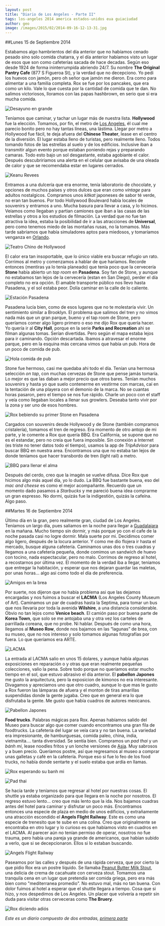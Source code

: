 ```yaml
---
layout: post
title: "Diario de Los Angeles - Parte II"
tags: los-angeles 2014 america estados-unidos eua guiaciudad
author: geo
image: /images/2015/02/2014-09-16-12-13-31.jpg
---
```

##Lunes 15 de Septiembre 2014

Estabamos algo hambrientos del día anterior que no habíamos cenado pesado sino solo comida chatarra, y el día anterior habíamos visto un lugar de esos que son como cafeterías sacada de hace decadas. Según eso desde 1924 de forma ininterrumpida abriendo 24/7. Su nombre **The Original Pantry Cafe** (877 S Figueroa St), y la verdad que no decepciono. Yo pedi los huevos con jamón, pero oh señor que jamón me dieron. Era como para alimentar a una familia completa. Rox se fue por los pancakes, que era como un kilo. Vale lo que cuesta por la cantidad de comida que te dan. No salimos victoriosos, lloramos con las papas hashbrown, en serio que si era mucha comida.

![Desayuno en grande](/images/2015/02/2014-09-15-08-26-04.jpg)

Teníamos que caminar, y tachar un lugar más de nuestra lista. **Hollywood** fue la elección. Tomamos, por fin, el metro de [Los Angeles](/tag/los-angeles), él cual me parecio bonito pero no hay tantas líneas, una lástima. Llegar por metro a Hollywood fue fácil, te deja afuera del **Chinese Theater**, lease en el centro de la diversión. El lugar estaba lleno de turistas, pero realmente lleno. Todos tomando fotos de las estrellas al suelo y de los edificios. Inclusive iban a transmitir algun evento porque estaban poniendo rejas y preparando camaras. Todo esto bajo un sol desgastante, estaba agobiante el calor. Después descubririamos una alerta en el celular que avisaba de una oleada de calor y que se recomendaba estar en lugares cerrados.

![Keanu Revees](/images/2015/02/2014-09-15-10-12-21.jpg)

Entramos a una dulcería que era enorme, tenía laboratorio de chocolate, y opciones de muchos países y otros dulces que eran como *vintage* para adultos nostalgicos. Compramos unos *kitkat* japoneses de sabor té verde, no eran tan buenos. Por todo Hollywood Boulevard había locales de souvenirs y entramos a uno. Mucha basura para llevar a casa, y lo hicimos. Veíamos como llegaban y partian camiones que iban a las casas de las estrellas y otros a los estudios de filmación. La verdad que no fue tan atractiva la idea, estaba la posibilidad de ir a las atracciones de **Universal**, pero como tenemos miedo de las montañas rusas, no la tomamos. Más tarde sabriamos que había simuladores aptos para miedosos, y tomaríamos venganza en [Orlando](/tag/orlando).

![Teatro Chino de Hollywood](/images/2015/02/2014-09-15-10-48-17.jpg)

El calor era tan insoportable, que lo único viable era buscar refugio un rato. Corrimos al metro y comenzamos a hablar de que haríamos. Recorde entonces (mentiras ya lo tenía planeado) que tenía poco que la cervecería **Stone** había abierto un *tap room* en **Pasadena**. Soy fan de Stone, y aunque no estabamos tan lejos de la cervecería (estan en San Diego), perder el día completo no era opción. El amable transporte público nos llevo hasta Pasadena, y el sol estaba peor. Dolía caminar en la calle de lo caliente.

![Estación Pasadena](/images/2015/02/2014-09-15-13-36-48.jpg)

Pasadena lucía bien, como de esos lugares que no te molestaría vivir. Un sentimiento similar a Brooklyn. El problema que salimos del tren y no vimos nada más que un gran parque, bueno y el tap room de Stone, pero queríamos comer algo ligero primero o eso me dijo Rox que quería hacer. Yo quería ir al **City Hall**, porque en la serie **Parks and Recreation** ahi se filman algunas tomas. Serían divertidas. Pero según el mapa estaba lejos para ir caminando. Opción descartada. Ibamos a atravesar el enorme parque, pero en la esquina más cercana vimos que había un pub. Hora de un poco de comida de pub.

![Hola comida de pub](/images/2015/02/2014-09-15-13-59-23.jpg)

Stone fue hermoso, casi me quedaba ahi todo el día. Tenían una hermosa selección *on tap*, con muchas cervezas de Stone que pense jamás tomaría. Lo mejor es que las daban a mejor precio que otros bares. Tenían muchos souvenirs y hasta yo que suelo contenerme en vestirme con marcas, caí en la tentación de una playera con el demonio de la marca. No se cuantas horas pasaron, pero el tiempo se nos fue rápido. Charle un poco con el staff y veía como llegaban locales a llenar sus growlers. Deseaba tanto vivir por la zona y ser uno de esos hombres. 

![Rox bebiendo su primer Stone en Pasadena](/images/2015/02/2014-09-15-14-46-05.jpg)

Cargados con souvenirs desde Hollywood y de Stone (también compramos cristalería), tomamos el tren de regreso. Era momento de otro antojo de mi parte, y le comente a Rox que quería BBQ. Era California, se supone que no es el estandar, pero no creía que fuera imposible. Sin conexión a Internet (es triste no tener datos todo el tiempo), usamos la app de *TripAdvisor* para buscar BBQ en nuestra area. Encontramos una que no estaba tan lejos de donde teníamos que hacer transbordo de tren (light rail) a metro. 

![BBQ para llenar el alma](/images/2015/02/2014-09-15-17-44-10.jpg)

Después del cerdo, creo que la imagén se vuelve difusa. Dice Rox que hicimos algo más aquel día, yo lo dudo. La BBQ fue bastante buena, eso del *mac and cheese* es como el mejor acompañante. Recuerdo que un momento dado pasamos a *Starbucks* y me pareció buena idea comprarme un gran espresso. No dormi, quizás fue la indigestión, quizás la cafeína. Algo paso.

##Martes 16 de Septiembre 2014

Último día en la gran, pero realmente gran, ciudad de Los Angeles. Teníamos un largo día, pues saliamos en la noche para llegar a [Guadalajara](/tag/guadalajara) en la mañana. Mucho tiempo sin dormir, y más porque yo con el cafe de la noche pasada casi no logre dormir. Mala suerte por mi. Decidimos comer algo ligero, después de la locura anterior. Y como me dio flojera ir hasta el mercado, busque alguna cafetería. Caminamos unas dos o tres cuadras y llegamos a una cafetería pequeña, donde comimos un sandwich de huevo con tocino, nada espectacular, pero no malo. Corrimos de regreso al hotel, a recostarnos por última vez. El momento de la verdad iba a llegar, teniamos que entregar la habitación, y esperar que nos dejaran guardar las maletas, por unas horas... algo asi como todo el día de preferencia.

![Amigos en la brea](/images/2015/02/2014-09-16-11-15-58.jpg)

Por suerte, nos dijeron que no había problema asi que las dejamos encargadas y nos fuimos a buscar el **LACMA** (Los Angeles County Museum of Art). Caminamos un par de cuadras hasta la Septima, para tomar un bus que nos llevaria por toda la avenida **Wilshire**, a una distancia considerable. Obvio no tan lejos como **Venice beach**. El camión paso por buena parte de **Korea Town**, que solo se me antojaba una y otra vez los carteles de parrillada coreana, que no probe. Ni hablar. Después de como una hora, llegamos al **Museo Row**, donde nos bajamos en las “lagunas” de brea, con su museo, que no nos intereso y solo tomamos algunas fotografías por fuera. Lo que queríamos era ARTE.

![LACMA](/images/2015/02/2014-09-16-12-13-31.jpg)

La entrada al LACMA salio en unos 15 dolares, y aunque había algunas exposiciones en reparación o  y otras que eran realmente pequeñas colecciones, valio la pena. Sobre todo porque no queríamos estar mucho tiempo en el sol, que estuvo abrasivo el día anterior. El **pabellon Japones** me gusto la arquitectura, pero la exposicion de kimonos no era interesante. Divagamos y apreciamos uno que otro cuadro, aunque lo que mas le gusto a Rox fueron las lámparas de afuera y el monton de tiras amarillas suspendidas donde la gente jugaba. Creo que en general era lo que disfrutaba la gente. Me gusto que había cuadros de autores mexicanos. 

![Pabellon Japones](/images/2015/02/2014-09-16-13-06-54.jpg)

**Food trucks**. Palabras mágicas para Rox. Apenas habíamos salido del Museo para buscar algo que comer cuando encontramos una gran fila de foodtrucks. La cafetería del lugar se veía cara y no tan buena. La variedad era impresionante, de hamburguesas, comida paleo, china, india, vietnamita.... tanta diversidad. Se sentía bien. Compramos un *pad thai* y un *bánh mi*, lease noodles fritos y un lonche versiones de [Asia](/tag/asia). Muy sabrosos y a buen precio. Queríamos postre, así que regresamos al museo a comprar unas galletas y café en la cafetería. Porque eso si fue lo feo de los food trucks, no había donde sentarte y el suelo estaba que ardía en llamas.

![Rox esperando su banh mi](/images/2015/02/2014-09-16-14-02-33.jpg)

![Pad thai](/images/2015/02/2014-09-16-14-08-44.jpg)

Se hacía tarde y teníamos que regresar al hotel por nuestras cosas. El shuttle ya estaba organizado para que llegara en la noche por nosotros. El regreso estuvo lento... creo que más lento que la ida. Nos bajamos cuadras antes del hotel para caminar y disfrutar un poco más. Encontramos entonces una especie de plaza en medio de unos edificios, y extrañamente una atracción escondido el **Angels Flight Railway**. Este es como una especie de trenesito que te sube en una colina. Creo que originalmente se encontraba en otro lugar y lo curioso es que  habíamos visto en cuadros en el LACMA. Al parecer aún no tenían permiso de operar, nosotros no fue trauma, pero había una pareja ya grande de americanos, que habían subido a verlo, que si se decepcionaron. Ellos si lo estaban buscando.

![Angels Flight Railway](/images/2015/02/2014-09-16-18-52-44.jpg)

Paseamos por las calles y después de una rápida cerveza, que por cierto la que pidio Rox era un postre líquido. Se llamaba [Peanut Butter Milk Stout](http://www.beeradvocate.com/beer/profile/30923/97563/), una delicia de crema de cacahuate con cerveza stout. Tomamos una tranquila cena en un lugar que pretendía ser comida griega, pero era más bien como "mediterranea promedio". No estuvo mal, más no tan buena. Con dolor fuimos al hotel a esperar que el shuttle llegara a tiempo. Cosa que si hizo, y nos despedimos de Los Angeles. Un placer que volvería a repetir sin duda para visitar otras cerveceras como **The Bruery**.

![Rox diciendo adiós](/images/2015/02/2014-09-16-18-52-11.jpg)

*Este es un diario compuesto de dos entradas, [primera parte](/los-angeles/)*